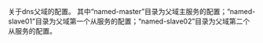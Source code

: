 关于dns父域的配置。
其中“named-master”目录为父域主服务的配置；“named-slave01”目录为父域第一个从服务的配置；“named-slave02”目录为父域第二个从服务的配置。
